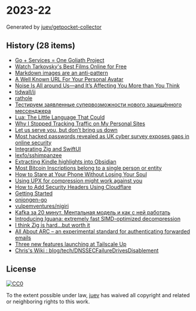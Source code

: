 # 2023-22

Generated by [juev/getpocket-collector](https://github.com/juev/getpocket-collector)

## History (28 items)

- [Go + Services = One Goliath Project](https://blog.khanacademy.org/go-services-one-goliath-project)
- [Watch Tarkovsky's Best Films Online for Free](https://kottke.org/23/05/watch-tarkovskys-best-films-online-for-free)
- [Markdown images are an anti-pattern](https://daverupert.com/2023/05/markdown-images-anti-pattern)
- [A Well Known URL For Your Personal Avatar](https://blog.jim-nielsen.com/2023/well-known-avatar)
- [Noise Is All around Us—and It’s Affecting You More than You Think](https://thewalrus.ca/noise-ethics)
- [tidwall/jj](https://github.com/tidwall/jj)
- [rathole](https://github.com/rapiz1/rathole)
- [Тестируем заявленные супервозможности нового защищённого мессенджера](https://habr.com/ru/companies/ruvds/articles/737614)
- [Lua: The Little Language That Could](https://matt.blwt.io/post/lua-the-little-language-that-could)
- [Why I Stopped Tracking Traffic on My Personal Sites](https://ayos.blog/stopped-tracking-on-my-sites)
- [Let us serve you, but don’t bring us down](https://blog.archive.org/2023/05/29/let-us-serve-you-but-dont-bring-us-down)
- [Most hacked passwords revealed as UK cyber survey exposes gaps in online security](https://ncsc.gov.uk/news/most-hacked-passwords-revealed-as-uk-cyber-survey-exposes-gaps-in-online-security)
- [Integrating Zig and SwiftUI](https://mitchellh.com/writing/zig-and-swiftui)
- [lexfo/sshimpanzee](https://github.com/lexfo/sshimpanzee)
- [Extracting Kindle highlights into Obsidian](https://stuff.graves.cl/posts/2023-05-29_11_28-extracting-kindle-highlights-into-obsidian)
- [Most Bitcoin Inscriptions belong to a single person or entity](https://block21m.substack.com/p/most-bitcoin-inscriptions-belong-d6d)
- [How to Stare at Your Phone Without Losing Your Soul](https://simone.org/tracking-screen-time)
- [Using UPX for compression might work against you](https://usrme.xyz/posts/using-upx-for-compression-might-work-against-you)
- [How to Add Security Headers Using Cloudflare](https://algustionesa.com/security-headers)
- [Getting Started](https://github.com/tidwall/sjson)
- [oniongen-go](https://github.com/rdkr/oniongen-go)
- [vulpemventures/nigiri](https://github.com/vulpemventures/nigiri)
- [Kafka за 20 минут. Ментальная модель и как с ней работать](https://habr.com/ru/companies/sbermarket/articles/738634)
- [Introducing Iguana: extremely fast SIMD-optimized decompression](https://sneller.io/blog/decompressing-at-over-10-gigabytes-per-second)
- [I think Zig is hard...but worth it](http://ratfactor.com/zig/hard)
- [All About ARC – an experimental standard for authenticating forwarded emails](https://fastmail.com/blog/what-is-arc)
- [Three new features launching at Tailscale Up](https://tailscale.com/blog/three-new-features-launching-at-tailscale-up#invite-external-users-to-your-tailnet)
- [Chris's Wiki : blog/tech/DNSSECFailureDrivesDisablement](https://utcc.utoronto.ca/~cks/space/blog/tech/DNSSECFailureDrivesDisablement)

## License

[![CC0](https://mirrors.creativecommons.org/presskit/buttons/88x31/svg/cc-zero.svg)](https://creativecommons.org/publicdomain/zero/1.0/)

To the extent possible under law, [juev](https://github.com/juev) has waived all copyright and related or neighboring rights to this work.
